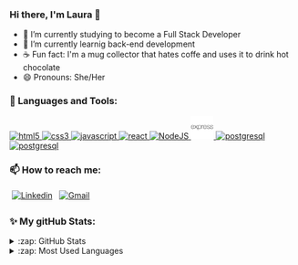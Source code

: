 ### Hi there, I'm Laura 👋
- 🔭 I’m currently studying to become a Full Stack Developer 
- 🌱 I’m currently learnig back-end development
- ☕ Fun fact: I'm a mug collector that hates coffe and uses it to drink hot chocolate
- 😄 Pronouns: She/Her
### 🧰 Languages and Tools:
<p align="left">
  <a href="https://www.w3.org/html/" target="_blank"> <img src="https://simpleicons.org/icons/html5.svg" alt="html5" width="40" height="40"/> </a> 
  <a href="https://www.w3schools.com/css/" target="_blank"> <img src="https://simpleicons.org/icons/css3.svg" alt="css3" width="40" height="40"/> </a> 
  <a href="https://developer.mozilla.org/en-US/docs/Web/JavaScript" target="_blank"> <img src="https://simpleicons.org/icons/javascript.svg" alt="javascript" width="40" height="40"/> </a> 
  <a href="https://reactjs.org/" target="_blank"> <img src="https://simpleicons.org/icons/react.svg" alt="react" width="40" height="40"/> </a> 
  <a href="https://www.nodejs.org" target="_blank"> <img src="https://simpleicons.org/icons/nodedotjs.svg" alt="NodeJS" width="40" height="40"/> </a>
  <a href="https://expressjs.com" target="_blank"> <img src="https://raw.githubusercontent.com/devicons/devicon/master/icons/express/express-original-wordmark.svg" alt="express" width="40" height="40"/> </a> 
  <a href="https://www.postgresql.org" target="_blank"> <img src="https://simpleicons.org/icons/postgresql.svg" alt="postgresql" width="40" height="40"/> </a> 
   <a href="https://www.typescript.org" target="_blank"> <img src="https://simpleicons.org/icons/typescript.svg" alt="postgresql" width="40" height="40"/> </a> 
</p>

### 📫 How to reach me:
<p>
 <a href="https://linkedin.com/in/issitarual" target="_blank" rel="noopener noreferrer"> <img src="https://img.shields.io/badge/LinkedIn-0077B5?style=for-the-badge&logo=linkedin&logoColor=white" alt="Linkedin" height="20" style="vertical-align:top; margin:4px"></a>
 <a href="mailto:laura.tracierra@gmail.com"> <img src="https://img.shields.io/badge/Gmail-D14836?style=for-the-badge&logo=gmail&logoColor=white" alt="Gmail" height="20" style="vertical-align:top; margin:4px"></a>
</p>

### ✨ My gitHub Stats:
<details><summary>:zap: GitHub Stats</summary><img align="left" alt="Laura's GitHub Stats" src="https://github-readme-stats.vercel.app/api?username=issitarual&show_icons=true&theme=radical" /></details>
<details><summary>:zap: Most Used Languages</summary><img align="left" alt="Laura's GitHub Top Languages" src="https://github-readme-stats.vercel.app/api/top-langs/?username=issitarual&layout=compact&theme=radical" /></details>

<!--
**issitarual/issitarual** is a ✨ _special_ ✨ repository because its `README.md` (this file) appears on your GitHub profile.

Here are some ideas to get you started:

- 🔭 I’m currently working on ...

- 👯 I’m looking to collaborate on ...
- 🤔 I’m looking for help with ...
- 💬 Ask me about ...
- 📫 How to reach me: ...
- 😄 Pronouns: ...
- ⚡ Fun fact: ...
-->

